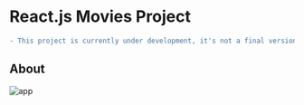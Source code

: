 # React.js Movies Project
```diff
- This project is currently under development, it's not a final version. ⚙️
```
## About

![app](https://user-images.githubusercontent.com/90817111/138573970-87e84f3e-3848-453c-99d5-bb696ce14edf.gif)
